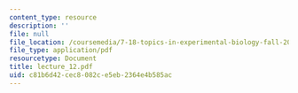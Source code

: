 ```yaml
---
content_type: resource
description: ''
file: null
file_location: /coursemedia/7-18-topics-in-experimental-biology-fall-2005/c81b6d42cec8082ce5eb2364e4b585ac_lecture_12.pdf
file_type: application/pdf
resourcetype: Document
title: lecture_12.pdf
uid: c81b6d42-cec8-082c-e5eb-2364e4b585ac
---
```


